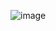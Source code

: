 ![image](https://github.com/moneebullah25/moneebullah25/assets/58388634/a14ba7e2-3b2b-4f7c-b210-d684ee4889cc)
